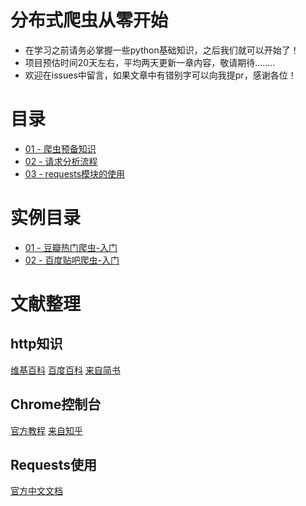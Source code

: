 # 分布式爬虫从零开始
- 在学习之前请务必掌握一些python基础知识，之后我们就可以开始了！
- 项目预估时间20天左右，平均两天更新一章内容，敬请期待........
- 欢迎在issues中留言，如果文章中有错别字可以向我提pr，感谢各位！


# 目录

- [01 - 爬虫预备知识](https://github.com/CriseLYJ/Python-crawler-tutorial-starts-from-zero/blob/master/%E7%88%AC%E8%99%AB%E9%A2%84%E5%A4%87%E7%9F%A5%E8%AF%86.md)
- [02 - 请求分析流程](https://github.com/CriseLYJ/Python-crawler-tutorial-starts-from-zero/blob/master/%E8%AF%B7%E6%B1%82%E5%88%86%E6%9E%90.md)
- [03 - requests模块的使用](https://github.com/CriseLYJ/Python-crawler-tutorial-starts-from-zero/blob/master/%E7%BD%91%E7%BB%9C%E8%AF%B7%E6%B1%82%E6%A8%A1%E5%9D%97%E7%9A%84%E4%BD%BF%E7%94%A8.md)


# 实例目录
- [01 - 豆瓣热门爬虫-入门](https://github.com/CriseLYJ/Python-crawler-tutorial-starts-from-zero/blob/master/01-%E8%B1%86%E7%93%A3%E7%94%B5%E5%BD%B1.md)
- [02 - 百度贴吧爬虫-入门](https://github.com/CriseLYJ/Python-crawler-tutorial-starts-from-zero/blob/master/%E7%99%BE%E5%BA%A6%E8%B4%B4%E5%90%A7%E7%88%AC%E8%99%AB.md)

# 文献整理
## http知识
[维基百科](https://zh.wikipedia.org/wiki/%E8%B6%85%E6%96%87%E6%9C%AC%E4%BC%A0%E8%BE%93%E5%8D%8F%E8%AE%AE)
[百度百科](https://baike.baidu.com/item/http)
[来自简书](https://www.jianshu.com/p/a6d086a3997d)

## Chrome控制台
[官方教程](https://developers.google.com/web/tools/chrome-devtools/console/?hl=zh-cn)
[来自知乎](https://zhuanlan.zhihu.com/p/39340856)

## Requests使用
[官方中文文档](http://docs.python-requests.org/zh_CN/latest/index.html)